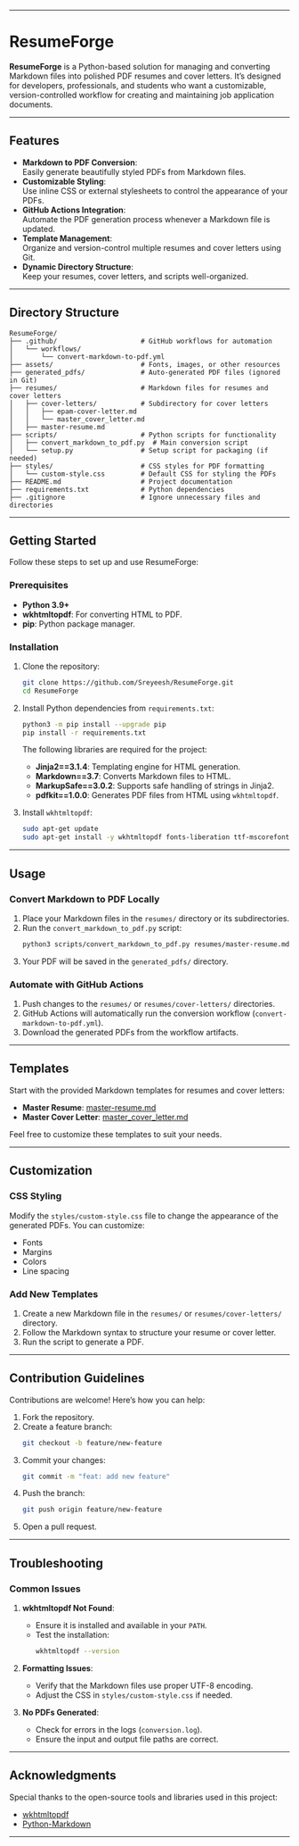 

---

# ResumeForge

**ResumeForge** is a Python-based solution for managing and converting Markdown files into polished PDF resumes and cover letters. It’s designed for developers, professionals, and students who want a customizable, version-controlled workflow for creating and maintaining job application documents.

---

## Features

- **Markdown to PDF Conversion**:  
  Easily generate beautifully styled PDFs from Markdown files.
- **Customizable Styling**:  
  Use inline CSS or external stylesheets to control the appearance of your PDFs.
- **GitHub Actions Integration**:  
  Automate the PDF generation process whenever a Markdown file is updated.
- **Template Management**:  
  Organize and version-control multiple resumes and cover letters using Git.
- **Dynamic Directory Structure**:  
  Keep your resumes, cover letters, and scripts well-organized.

---

## Directory Structure

```plaintext
ResumeForge/
├── .github/                     # GitHub workflows for automation
│   └── workflows/
│       └── convert-markdown-to-pdf.yml
├── assets/                      # Fonts, images, or other resources
├── generated_pdfs/              # Auto-generated PDF files (ignored in Git)
├── resumes/                     # Markdown files for resumes and cover letters
│   ├── cover-letters/           # Subdirectory for cover letters
│   │   ├── epam-cover-letter.md
│   │   └── master_cover_letter.md
│   ├── master-resume.md
├── scripts/                     # Python scripts for functionality
│   ├── convert_markdown_to_pdf.py  # Main conversion script
│   └── setup.py                 # Setup script for packaging (if needed)
├── styles/                      # CSS styles for PDF formatting
│   └── custom-style.css         # Default CSS for styling the PDFs
├── README.md                    # Project documentation
├── requirements.txt             # Python dependencies
├── .gitignore                   # Ignore unnecessary files and directories
```

---

## Getting Started

Follow these steps to set up and use ResumeForge:

### Prerequisites

- **Python 3.9+**
- **wkhtmltopdf**: For converting HTML to PDF.
- **pip**: Python package manager.

### Installation

1. Clone the repository:
   ```bash
   git clone https://github.com/Sreyeesh/ResumeForge.git
   cd ResumeForge
   ```

2. Install Python dependencies from `requirements.txt`:
   ```bash
   python3 -m pip install --upgrade pip
   pip install -r requirements.txt
   ```

   The following libraries are required for the project:
   - **Jinja2==3.1.4**: Templating engine for HTML generation.
   - **Markdown==3.7**: Converts Markdown files to HTML.
   - **MarkupSafe==3.0.2**: Supports safe handling of strings in Jinja2.
   - **pdfkit==1.0.0**: Generates PDF files from HTML using `wkhtmltopdf`.

3. Install `wkhtmltopdf`:
   ```bash
   sudo apt-get update
   sudo apt-get install -y wkhtmltopdf fonts-liberation ttf-mscorefonts-installer
   ```

---

## Usage

### Convert Markdown to PDF Locally

1. Place your Markdown files in the `resumes/` directory or its subdirectories.
2. Run the `convert_markdown_to_pdf.py` script:
   ```bash
   python3 scripts/convert_markdown_to_pdf.py resumes/master-resume.md generated_pdfs/master-resume.pdf
   ```
3. Your PDF will be saved in the `generated_pdfs/` directory.

### Automate with GitHub Actions

1. Push changes to the `resumes/` or `resumes/cover-letters/` directories.
2. GitHub Actions will automatically run the conversion workflow (`convert-markdown-to-pdf.yml`).
3. Download the generated PDFs from the workflow artifacts.

---

## Templates

Start with the provided Markdown templates for resumes and cover letters:
- **Master Resume**: [master-resume.md](resumes/master-resume.md)
- **Master Cover Letter**: [master_cover_letter.md](resumes/cover-letters/master_cover_letter.md)

Feel free to customize these templates to suit your needs.

---

## Customization

### CSS Styling

Modify the `styles/custom-style.css` file to change the appearance of the generated PDFs. You can customize:
- Fonts
- Margins
- Colors
- Line spacing

### Add New Templates

1. Create a new Markdown file in the `resumes/` or `resumes/cover-letters/` directory.
2. Follow the Markdown syntax to structure your resume or cover letter.
3. Run the script to generate a PDF.

---

## Contribution Guidelines

Contributions are welcome! Here’s how you can help:

1. Fork the repository.
2. Create a feature branch:
   ```bash
   git checkout -b feature/new-feature
   ```
3. Commit your changes:
   ```bash
   git commit -m "feat: add new feature"
   ```
4. Push the branch:
   ```bash
   git push origin feature/new-feature
   ```
5. Open a pull request.

---

## Troubleshooting

### Common Issues

1. **wkhtmltopdf Not Found**:
   - Ensure it is installed and available in your `PATH`.
   - Test the installation:
     ```bash
     wkhtmltopdf --version
     ```

2. **Formatting Issues**:
   - Verify that the Markdown files use proper UTF-8 encoding.
   - Adjust the CSS in `styles/custom-style.css` if needed.

3. **No PDFs Generated**:
   - Check for errors in the logs (`conversion.log`).
   - Ensure the input and output file paths are correct.

---

## Acknowledgments

Special thanks to the open-source tools and libraries used in this project:
- [wkhtmltopdf](https://wkhtmltopdf.org/)
- [Python-Markdown](https://python-markdown.github.io/)

---

